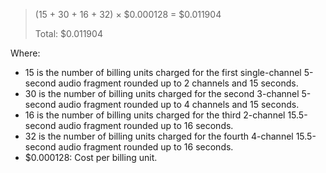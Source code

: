 > (15 + 30 + 16 + 32) × $0.000128 = $0.011904
>
> Total: $0.011904

Where:

* 15 is the number of billing units charged for the first single-channel 5-second audio fragment rounded up to 2 channels and 15 seconds.
* 30 is the number of billing units charged for the second 3-channel 5-second audio fragment rounded up to 4 channels and 15 seconds.
* 16 is the number of billing units charged for the third 2-channel 15.5-second audio fragment rounded up to 16 seconds.
* 32 is the number of billing units charged for the fourth 4-channel 15.5-second audio fragment rounded up to 16 seconds.
* $0.000128: Cost per billing unit.